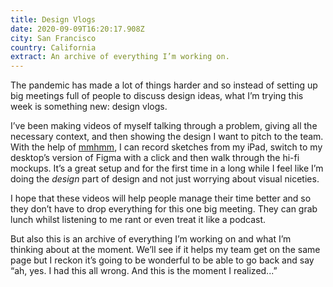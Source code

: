 ```yaml
---
title: Design Vlogs
date: 2020-09-09T16:20:17.908Z
city: San Francisco
country: California
extract: An archive of everything I’m working on.
---
```

The pandemic has made a lot of things harder and so instead of setting up big meetings full of people to discuss design ideas, what I’m trying this week is something new: design vlogs. 

I’ve been making videos of myself talking through a problem, giving all the necessary context, and then showing the design I want to pitch to the team. With the help of [mmhmm](https://www.mmhmm.app), I can record sketches from my iPad, switch to my desktop’s version of Figma with a click and then walk through the hi-fi mockups. It’s a great setup and for the first time in a long while I feel like I’m doing the _design_ part of design and not just worrying about visual niceties. 

I hope that these videos will help people manage their time better and so they don’t have to drop everything for this one big meeting. They can grab lunch whilst listening to me rant or even treat it like a podcast. 

But also this is an archive of everything I’m working on and what I’m thinking about at the moment. We’ll see if it helps my team get on the same page but I reckon it’s going to be wonderful to be able to go back and say “ah, yes. I had this all wrong. And this is the moment I realized...”